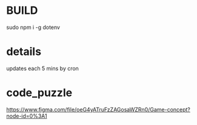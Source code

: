 # BUILD
sudo npm i -g dotenv

# details
updates each 5 mins by cron 




# code_puzzle
https://www.figma.com/file/oeG4yATruFzZAGosaWZRn0/Game-concept?node-id=0%3A1

